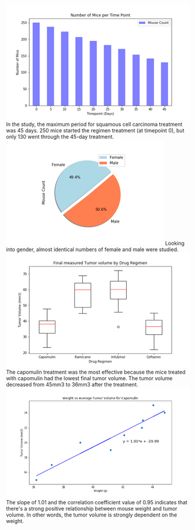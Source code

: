 ![bar_chart1](figures/bar_chart1.png)
In the study, the maximum period for squamous cell carcinoma treatment was 45 days. 250 mice started the regimen treatment (at timepoint 0), but only 130 went through the 45-day treatment.
![pie_chart1](figures/pie_chart1.png)
Looking into gender, almost identical numbers of female and male were studied.
![boxplot](figures/boxplot.png)
The capomulin treatment was the most effective because the mice treated with capomulin had the lowest final tumor volume. The tumor volume decreased from 45mm3 to 36mm3 after the treatment.
![regression](figures/regression.png)
The slope of 1.01 and the correlation coefficient value of 0.95 indicates that there's a strong positive relationship between mouse weight and tumor volume. In other words, the tumor volume is strongly dependent on the weight.
